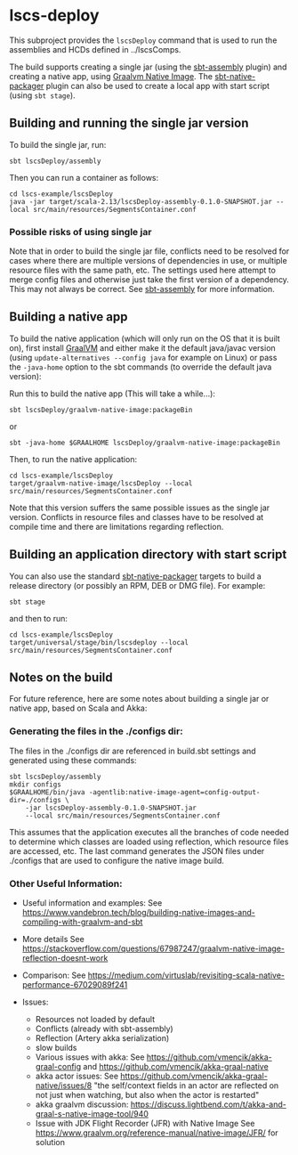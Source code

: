 # lscs-deploy

This subproject provides the `lscsDeploy` command that is used to run the assemblies and HCDs defined in ../lscsComps.

The build supports creating a single jar (using the [sbt-assembly](https://github.com/sbt/sbt-assembly) plugin) and
creating a native app, using [Graalvm Native Image](https://www.graalvm.org/).
The [sbt-native-packager](https://github.com/sbt/sbt-native-packager) plugin can also be used
to create a local app with start script (using `sbt stage`).

## Building and running the single jar version

To build the single jar, run:

    sbt lscsDeploy/assembly

Then you can run a container as follows:

    cd lscs-example/lscsDeploy
    java -jar target/scala-2.13/lscsDeploy-assembly-0.1.0-SNAPSHOT.jar --local src/main/resources/SegmentsContainer.conf

### Possible risks of using single jar

Note that in order to build the single jar file, conflicts need to be resolved for cases where
there are multiple versions of dependencies in use, or multiple resource files with the same path, etc.
The settings used here attempt to merge config files and otherwise just take the first version of a
dependency. This may not always be correct. See [sbt-assembly](https://github.com/sbt/sbt-assembly)
for more information.

## Building a native app

To build the native application (which will only run on the OS that it is built on), 
first install [GraalVM](https://www.graalvm.org/) and either make it the default java/javac version
(using `update-alternatives --config java` for example on Linux) 
or pass the `-java-home` option to the sbt commands (to override the default java version):

Run this to build the native app (This will take a while...):

    sbt lscsDeploy/graalvm-native-image:packageBin

or 

    sbt -java-home $GRAALHOME lscsDeploy/graalvm-native-image:packageBin

Then, to run the native application:

    cd lscs-example/lscsDeploy
    target/graalvm-native-image/lscsDeploy --local src/main/resources/SegmentsContainer.conf

Note that this version suffers the same possible issues as the single jar version.
Conflicts in resource files and classes have to be resolved at compile time and
there are limitations regarding reflection.

## Building an application directory with start script

You can also use the standard [sbt-native-packager](https://github.com/sbt/sbt-native-packager) targets
to build a release directory (or possibly an RPM, DEB or DMG file). For example:

    sbt stage

and then to run:

    cd lscs-example/lscsDeploy
    target/universal/stage/bin/lscsdeploy --local src/main/resources/SegmentsContainer.conf


## Notes on the build

For future reference, here are some notes about building a single jar or native app, based on Scala and Akka:

### Generating the files in the ./configs dir:

The files in the ./configs dir are referenced in build.sbt settings and generated using these commands:
```
sbt lscsDeploy/assembly
mkdir configs
$GRAALHOME/bin/java -agentlib:native-image-agent=config-output-dir=./configs \
    -jar lscsDeploy-assembly-0.1.0-SNAPSHOT.jar 
    --local src/main/resources/SegmentsContainer.conf
```

This assumes that the application executes all the branches of code needed to determine which classes are loaded 
using reflection, which resource files are accessed, etc. The last command generates the JSON
files under ./configs that are used to configure the native image build.

### Other Useful Information:

* Useful information and examples:
  See https://www.vandebron.tech/blog/building-native-images-and-compiling-with-graalvm-and-sbt

* More details
  See https://stackoverflow.com/questions/67987247/graalvm-native-image-reflection-doesnt-work

* Comparison:
  See https://medium.com/virtuslab/revisiting-scala-native-performance-67029089f241

* Issues:
  - Resources not loaded by default
  - Conflicts (already with sbt-assembly)
  - Reflection (Artery akka serialization)
  - slow builds
  - Various issues with akka:
    See https://github.com/vmencik/akka-graal-config
    and https://github.com/vmencik/akka-graal-native
  - akka actor issues: See https://github.com/vmencik/akka-graal-native/issues/8
    "the self/context fields in an actor are reflected on not just when watching, but also when the actor is restarted"
  - akka graalvm discussion: https://discuss.lightbend.com/t/akka-and-graal-s-native-image-tool/940
  - Issue with JDK Flight Recorder (JFR) with Native Image
    See https://www.graalvm.org/reference-manual/native-image/JFR/ for solution

